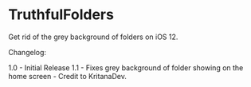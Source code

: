 # TruthfulFolders
Get rid of the grey background of folders on iOS 12.

Changelog:

1.0 - Initial Release
1.1 - Fixes grey background of folder showing on the home screen - Credit to KritanaDev.
